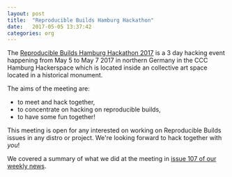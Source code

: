 ```yaml
---
layout: post
title:  "Reproducible Builds Hamburg Hackathon"
date:   2017-05-05 13:37:42
categories: org
---
```


The [Reproducible Builds Hamburg Hackathon 2017](https://wiki.debian.org/ReproducibleBuilds/HamburgHackathon2017) is a 3 day hacking event happening from May 5 to May 7 2017 in northern Germany in the CCC Hamburg Hackerspace which is located inside an collective art space located in a historical monument.

The aims of the meeting are:

 * to meet and hack together,
 * to concentrate on hacking on reproducible builds,
 * to have some fun together! 

This meeting is open for any interested on working on Reproducible Builds issues in any distro or project. We're looking forward to hack together with *you*!

We covered a summary of what we did at the meeting in [issue 107 of our weekly news](https://reproducible.alioth.debian.org/blog/posts/107/).

